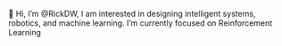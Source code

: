 👋 Hi, I’m @RickDW, I am interested in designing intelligent systems, robotics, and machine learning. I’m currently focused on Reinforcement Learning

<!---
RickDW/RickDW is a ✨ special ✨ repository because its `README.md` (this file) appears on your GitHub profile.
You can click the Preview link to take a look at your changes.
--->
